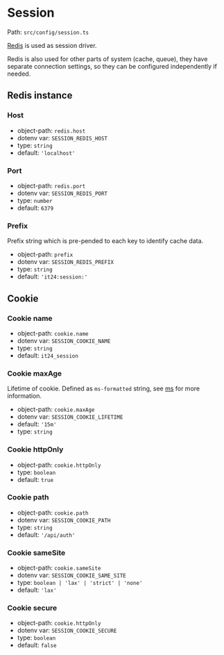# Session

Path: `src/config/session.ts`

[Redis](https://redis.io) is used as session driver.

Redis is also used for other parts of system (cache, queue), they have separate connection settings, so they can be configured independently if needed.

## Redis instance

### Host

* object-path: `redis.host`
* dotenv var: `SESSION_REDIS_HOST`
* type: `string`
* default: `'localhost'`

### Port

* object-path: `redis.port`
* dotenv var: `SESSION_REDIS_PORT`
* type: `number`
* default: `6379`

### Prefix
Prefix string which is pre-pended to each key to identify cache data.

* object-path: `prefix`
* dotenv var: `SESSION_REDIS_PREFIX`
* type: `string`
* default: `'it24:session:'`


## Cookie

### Cookie name

* object-path: `cookie.name`
* dotenv var: `SESSION_COOKIE_NAME`
* type: `string`
* default: `it24_session`

### Cookie maxAge

Lifetime of cookie. Defined as `ms-formatted` string, see [ms](https://github.com/vercel/ms) for more information.

* object-path: `cookie.maxAge`
* dotenv var: `SESSION_COOKIE_LIFETIME`
* default: `'15m'`
* type: `string`

### Cookie httpOnly

* object-path: `cookie.httpOnly`
* type: `boolean`
* default: `true`

### Cookie path

* object-path: `cookie.path`
* dotenv var: `SESSION_COOKIE_PATH`
* type: `string`
* default: `'/api/auth'`

### Cookie sameSite

* object-path: `cookie.sameSite`
* dotenv var: `SESSION_COOKIE_SAME_SITE`
* type: `boolean | 'lax' | 'strict' | 'none'`
* default: `'lax'`

### Cookie secure

* object-path: `cookie.httpOnly`
* dotenv var: `SESSION_COOKIE_SECURE`
* type: `boolean`
* default: `false`
